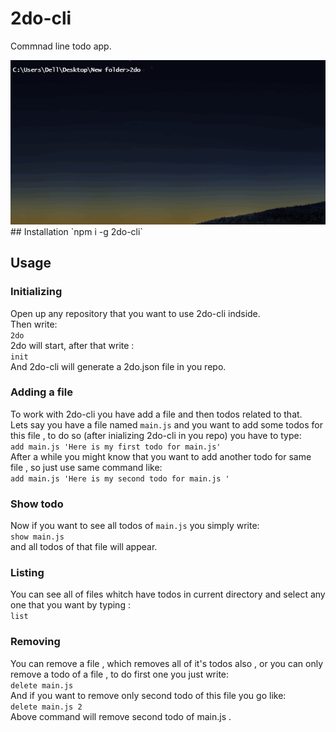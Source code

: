# 2do-cli
Commnad line todo app.

<div align="center"> 
<img  src="https://raw.githubusercontent.com/hosein2398/File-Container/master/2do/2do.gif"/>
</div>
## Installation
`npm i -g 2do-cli`

## Usage
### Initializing 
Open up any repository that you want to use 2do-cli indside.   
Then write:  
```2do```  
2do will start, after that write :  
```init```   
And 2do-cli will generate a 2do.json file in you repo.  

### Adding a file
To work with 2do-cli you have add a file and then todos related to that.   
Lets say you have a file named `main.js` and you want to add some todos for this file , to do so (after inializing 2do-cli in you repo) you have to type:   
```add main.js 'Here is my first todo for main.js' ```  
After a while you might know that you want to add another todo for same file , so just use same command like:  
```add main.js 'Here is my second todo for main.js '```  

### Show todo
Now if you want to see all todos of `main.js` you simply write:    
```show main.js```   
and all todos of that file will appear.  

### Listing 
You can see all of files whitch have todos in current directory  and select any one that you want by typing :  
```list```  

### Removing
You can remove a file , which removes all of it's todos also , or you can only remove a todo of a file , to do first one you just write:  
```delete main.js```  
And if you want to remove only second todo of this file you go like:  
```delete main.js 2```  
Above command will remove second todo of main.js .  
